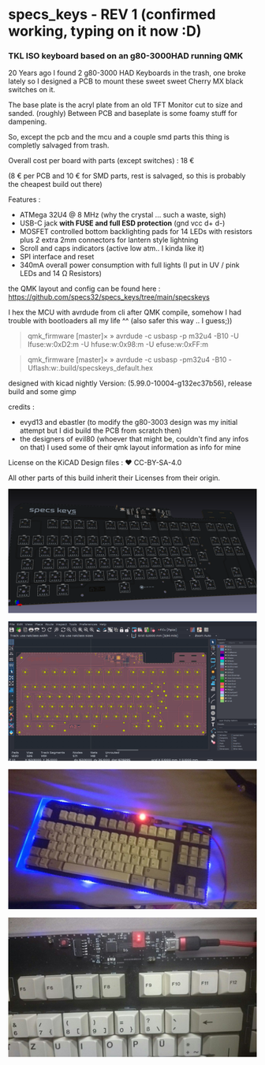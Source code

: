 # specs_keys - REV 1 (confirmed working, typing on it now :D)

### TKL ISO keyboard based on an g80-3000HAD running QMK

20 Years ago I found 2 g80-3000 HAD Keyboards in the trash, one broke lately so I designed a PCB to mount these sweet sweet Cherry MX black switches on it.

The base plate is the acryl plate from an old TFT Monitor cut to size and sanded. (roughly)
Between PCB and baseplate is some foamy stuff for dampening.


So, except the pcb and the mcu and a couple smd parts this thing is completly salvaged from trash.

Overall cost per board with parts (except switches) : 18 €

(8 € per PCB and 10 € for SMD parts, rest is salvaged, so this is probably the cheapest build out there)


Features  :
  - ATMega 32U4 @ 8 MHz (why the crystal ... such a waste, sigh)
  - USB-C jack **with FUSE and full ESD protection** (gnd vcc d+ d-)
  - MOSFET controlled bottom backlighting pads for 14 LEDs with resistors plus 2 extra 2mm connectors for lantern style lightning
  - Scroll and caps indicators (active low atm.. I kinda like it)
  - SPI interface and reset
  - 340mA overall power consumption with full lights (I put in UV / pink LEDs and 14 Ω Resistors)


the QMK layout and config can be found here :  https://github.com/specs32/specs_keys/tree/main/specskeys

I hex the MCU with avrdude from cli after QMK compile, somehow I had trouble with bootloaders all my life ^^ (also safer this way .. I guess;))

> qmk_firmware [master]× » avrdude -c usbasp -p m32u4 -B10 -U lfuse:w:0xD2:m -U hfuse:w:0x98:m -U efuse:w:0xFF:m

> qmk_firmware [master]× » avrdude -c usbasp -pm32u4 -B10 -Uflash:w:.build/specskeys_default.hex                

designed with kicad nightly Version: (5.99.0-10004-g132ec37b56), release build
and some gimp

credits :

- evyd13 and ebastler (to modify the g80-3003 design was my initial attempt but I did build the PCB from scratch then)
- the designers of evil80 (whoever that might be, couldn't find any infos on that) I used some of their qmk layout information as info for mine

License on the KiCAD Design files : ♥ CC-BY-SA-4.0

All other parts of this build inherit their Licenses from their origin.

![3d-VIEW](https://github.com/specs32/specs_keys/blob/main/gh80-3003-nicosmod/gh80-3003-nicosmod.png)

![PCB](https://github.com/specs32/specs_keys/blob/main/gh80-3003-nicosmod/pcb.png) 

![FOTO1](https://github.com/specs32/specs_keys/blob/main/photo_2021-05-04_18-33-33.jpg)

![FOTO2](https://github.com/specs32/specs_keys/blob/main/photo_2021-05-04_18-33-43.jpg)
